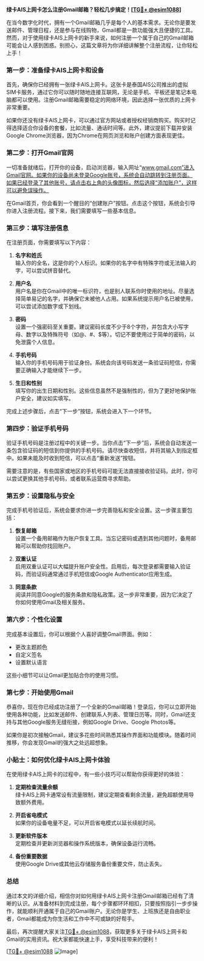 **绿卡AIS上网卡怎么注册Gmail邮箱？轻松几步搞定！[[TG💪+ @esim1088](https://t.me/s/esim1088)]**

在当今数字化时代，拥有一个Gmail邮箱几乎是每个人的基本需求。无论你是要发送邮件、管理日程，还是参与在线购物，Gmail都是一款功能强大且便捷的工具。然而，对于使用绿卡AIS上网卡的新手来说，如何注册一个属于自己的Gmail邮箱可能会让人感到困惑。别担心，这篇文章将为你详细讲解整个注册流程，让你轻松上手！

### **第一步：准备绿卡AIS上网卡和设备**

首先，确保你已经拥有一张绿卡AIS上网卡。这张卡是泰国AIS公司推出的虚拟SIM卡服务，通过它你可以随时随地连接互联网，无论是手机、平板还是笔记本电脑都可以使用。注册Gmail邮箱需要稳定的网络环境，因此选择一张优质的上网卡非常重要。

如果你还没有绿卡AIS上网卡，可以通过官方网站或者授权经销商购买。购买时记得选择适合你设备的套餐，比如流量、通话时间等。此外，建议提前下载并安装Google Chrome浏览器，因为Chrome在网页浏览和账户创建方面表现更佳。

### **第二步：打开Gmail官网**

一切准备就绪后，打开你的设备，启动浏览器，输入网址“www.gmail.com”进入Gmail官网。如果你的设备尚未登录Google账号，系统会自动跳转到注册页面。如果已经登录了其他账号，请点击右上角的头像图标，然后选择“添加账户”，这样可以避免误操作。

在Gmail首页，你会看到一个醒目的“创建账户”按钮。点击这个按钮，系统会引导你进入注册流程。接下来，我们需要填写一些基本信息。

### **第三步：填写注册信息**

在注册页面，你需要填写以下内容：

1. **名字和姓氏**  
   输入你的全名，这是你的个人标识。如果你的名字中有特殊字符或无法输入的字，可以尝试拼音替代。

2. **用户名**  
   用户名是你在Gmail中的唯一标识符，也是别人联系你时使用的地址。尽量选择简单易记的名字，并确保它未被他人占用。如果系统提示用户名已被使用，可以尝试添加数字或下划线。

3. **密码**  
   设置一个强密码至关重要。建议密码长度不少于8个字符，并包含大小写字母、数字以及特殊符号（如@、#、$等）。切记不要使用过于简单的密码，以免泄露个人信息。

4. **手机号码**  
   输入你的手机号码用于验证身份。系统会向该号码发送一条验证码短信，你需要正确输入才能继续下一步。

5. **生日和性别**  
   填写你的出生日期和性别。这些信息虽然不是强制性的，但为了更好地保护账户安全，建议如实填写。

完成上述步骤后，点击“下一步”按钮，系统会进入下一个环节。

### **第四步：验证手机号码**

验证手机号码是注册过程中的关键一步。当你点击“下一步”后，系统会自动发送一条包含验证码的短信到你提供的手机号码。请尽快查收短信，并将其输入到指定框中。如果未能及时收到短信，可以点击“重新发送”按钮。

需要注意的是，有些国家或地区的手机号码可能无法直接接收验证码。此时，你可以尝试更换其他手机号码，或者联系运营商寻求帮助。

### **第五步：设置隐私与安全**

完成手机号验证后，系统会要求你进一步完善隐私和安全设置。这一步骤主要包括：

1. **恢复邮箱**  
   设置一个备用邮箱作为账户恢复工具。当忘记密码或遇到其他问题时，备用邮箱可以帮助你找回账户。

2. **双重认证**  
   启用双重认证可以大幅提升账户安全性。启用后，每次登录都需要输入验证码，而验证码通常通过手机短信或Google Authenticator应用生成。

3. **同意条款**  
   阅读并同意Google的服务条款和隐私政策。这一步非常重要，因为它决定了你如何使用Gmail及相关服务。

### **第六步：个性化设置**

完成基本设置后，你可以根据个人喜好调整Gmail界面。例如：

- 更改主题颜色  
- 自定义签名  
- 设置默认语言  

这些小细节可以让Gmail更加贴合你的使用习惯。

### **第七步：开始使用Gmail**

恭喜你，现在你已经成功注册了一个全新的Gmail邮箱！登录后，你可以立即开始使用各种功能，比如发送邮件、创建联系人列表、管理日历等。同时，Gmail还支持与其他Google服务无缝衔接，例如Google Drive、Google Photos等。

如果你是初次接触Gmail，建议多花些时间熟悉其操作界面和功能模块。随着时间推移，你会发现Gmail的强大之处远超想象。

### **小贴士：如何优化绿卡AIS上网卡体验**

在使用绿卡AIS上网卡的过程中，有一些小技巧可以帮助你获得更好的体验：

1. **定期检查流量余额**  
   绿卡AIS上网卡通常设有流量限制，建议定期查看剩余流量，避免超额使用导致额外费用。

2. **开启省电模式**  
   如果你的设备电量不足，可以开启省电模式以延长续航时间。

3. **更新软件版本**  
   定期检查并更新浏览器和操作系统版本，确保设备运行流畅。

4. **备份重要数据**  
   使用Google Drive或其他云存储服务备份重要文件，防止丢失。

### **总结**

通过本文的详细介绍，相信你对如何用绿卡AIS上网卡注册Gmail邮箱已经有了清晰的认识。从准备材料到完成注册，每个步骤都环环相扣，只要按照指引一步步操作，就能顺利开通属于自己的Gmail账户。无论你是学生、上班族还是自由职业者，Gmail都能成为你生活和工作中不可或缺的好帮手。

最后，再次提醒大家关注[TG💪+ @esim1088](https://t.me/s/esim1088)，获取更多关于绿卡AIS上网卡和Gmail的实用资讯。祝大家都能快速上手，享受科技带来的便利！

[[TG💪+ @esim1088](https://t.me/s/esim1088) ![Image](https://i.postimg.cc/4NQfJmqS/Snipaste-2025-05-13-00-14-12.png)]